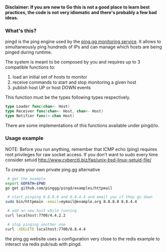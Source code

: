 #### Disclaimer: If you are new to Go this is not a good place to learn best practices, the code is not very idiomatic and there's probably a few bad ideas.

### What's this?

pingd is the ping engine used by the [ping.gg monitoring service](https://ping.gg). It allows to simultaneously ping hundreds of IPs and can manage which hosts are being pinged during runtime.

The system is meant to be composed by you and requires up to 3 compatible functions to:

1. load an initial set of hosts to monitor
2. receive commands to start and stop monitoring a given host
3. publish host UP or host DOWN events

This function must be the types following types respectively.

```go
type Loader func(chan<- Host)
type Receiver func(chan<- Host, chan<- Host)
type Notifier func(<-chan Host)
```

There are some implementations of this functions available under pingd/io.

### Usage example

NOTE: Before you run anything, remember that ICMP echo (ping) requires root privileges for raw socket access.
If you don't want to sudo every time consider setuid http://www.cyberciti.biz/faq/unix-bsd-linux-setuid-file/

To create your own private ping.gg alternative

```bash
 # get the example
export GOPATH=$PWD
go get github.com/pinggg/pingd/examples/httpmail

 # start pinging 8.8.8.8 and 8.8.4.4 and email you if they go down
sudo bin/httpmain -email=mymail@example.org 8.8.8.8 8.8.4.4

 # add an new host while running
curl localhost:7700/4.4.2.2

 # stop pinging another one
curl -XDELETE localhost:7700/8.8.4.4
```

the ping.gg website uses a configuration very close to the redis example to interact via redis pub/sub with pingd.